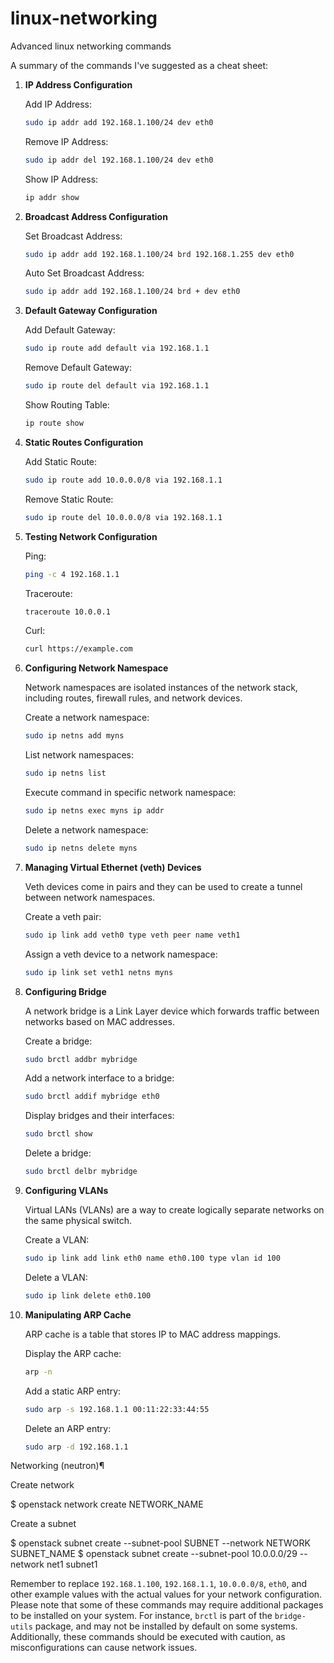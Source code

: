 # linux-networking
Advanced linux networking commands

A summary of the commands I've suggested as a cheat sheet:

1. **IP Address Configuration**
   
   Add IP Address:
   ```bash
   sudo ip addr add 192.168.1.100/24 dev eth0
   ```

   Remove IP Address:
   ```bash
   sudo ip addr del 192.168.1.100/24 dev eth0
   ```

   Show IP Address:
   ```bash
   ip addr show
   ```

2. **Broadcast Address Configuration**

   Set Broadcast Address:
   ```bash
   sudo ip addr add 192.168.1.100/24 brd 192.168.1.255 dev eth0
   ```

   Auto Set Broadcast Address:
   ```bash
   sudo ip addr add 192.168.1.100/24 brd + dev eth0
   ```

3. **Default Gateway Configuration**

   Add Default Gateway:
   ```bash
   sudo ip route add default via 192.168.1.1
   ```

   Remove Default Gateway:
   ```bash
   sudo ip route del default via 192.168.1.1
   ```

   Show Routing Table:
   ```bash
   ip route show
   ```

4. **Static Routes Configuration**

   Add Static Route:
   ```bash
   sudo ip route add 10.0.0.0/8 via 192.168.1.1
   ```

   Remove Static Route:
   ```bash
   sudo ip route del 10.0.0.0/8 via 192.168.1.1
   ```

5. **Testing Network Configuration**

   Ping:
   ```bash
   ping -c 4 192.168.1.1
   ```

   Traceroute:
   ```bash
   traceroute 10.0.0.1
   ```

   Curl:
   ```bash
   curl https://example.com
   ```


1. **Configuring Network Namespace**

   Network namespaces are isolated instances of the network stack, including routes, firewall rules, and network devices. 

   Create a network namespace:
   
   ```bash
   sudo ip netns add myns
   ```

   List network namespaces:
   
   ```bash
   sudo ip netns list
   ```

   Execute command in specific network namespace:
   
   ```bash
   sudo ip netns exec myns ip addr
   ```

   Delete a network namespace:

   ```bash
   sudo ip netns delete myns
   ```

2. **Managing Virtual Ethernet (veth) Devices**

   Veth devices come in pairs and they can be used to create a tunnel between network namespaces.

   Create a veth pair:

   ```bash
   sudo ip link add veth0 type veth peer name veth1
   ```

   Assign a veth device to a network namespace:

   ```bash
   sudo ip link set veth1 netns myns
   ```

3. **Configuring Bridge**

   A network bridge is a Link Layer device which forwards traffic between networks based on MAC addresses.

   Create a bridge:

   ```bash
   sudo brctl addbr mybridge
   ```

   Add a network interface to a bridge:

   ```bash
   sudo brctl addif mybridge eth0
   ```

   Display bridges and their interfaces:

   ```bash
   sudo brctl show
   ```

   Delete a bridge:

   ```bash
   sudo brctl delbr mybridge
   ```

4. **Configuring VLANs**

   Virtual LANs (VLANs) are a way to create logically separate networks on the same physical switch.

   Create a VLAN:

   ```bash
   sudo ip link add link eth0 name eth0.100 type vlan id 100
   ```

   Delete a VLAN:

   ```bash
   sudo ip link delete eth0.100
   ```

5. **Manipulating ARP Cache**

   ARP cache is a table that stores IP to MAC address mappings.

   Display the ARP cache:

   ```bash
   arp -n
   ```

   Add a static ARP entry:

   ```bash
   sudo arp -s 192.168.1.1 00:11:22:33:44:55
   ```

   Delete an ARP entry:

   ```bash
   sudo arp -d 192.168.1.1
   ```

Networking (neutron)¶

Create network

$ openstack network create NETWORK_NAME

Create a subnet

$ openstack subnet create --subnet-pool SUBNET --network NETWORK SUBNET_NAME
$ openstack subnet create --subnet-pool 10.0.0.0/29 --network net1 subnet1




Remember to replace `192.168.1.100`, `192.168.1.1`, `10.0.0.0/8`, `eth0`, and other example values with the actual values for your network configuration. Please note that some of these commands may require additional packages to be installed on your system. For instance, `brctl` is part of the `bridge-utils` package, and may not be installed by default on some systems. Additionally, these commands should be executed with caution, as misconfigurations can cause network issues.
